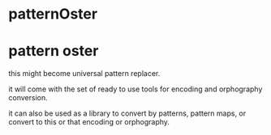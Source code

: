 # patternOster
pattern oster
=================

this might become universal pattern replacer.

it will come with the set of ready to use tools for encoding and orphography conversion.

it can also be used as a library to convert by patterns, pattern maps, or convert to this or that encoding or orphography.

